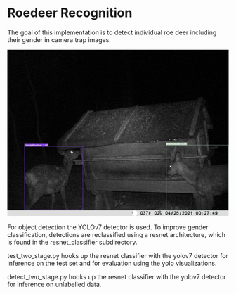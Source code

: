 # Roedeer Recognition

The goal of this implementation is to detect individual roe deer including their gender in camera trap images.

![example image](https://github.com/nhung-huyen-vu/roe-deer-recognition/raw/main/example.jpg)

For object detection the YOLOv7 detector is used. To improve gender classification, detections are reclassified
using a resnet architecture, which is found in the resnet\_classifier subdirectory.

test\_two\_stage.py hooks up the resnet classifier with the yolov7 detector for inference on the test set and for
evaluation using the yolo visualizations.

detect\_two\_stage.py hooks up the resnet classifier with the yolov7 detector for inference on unlabelled data.
